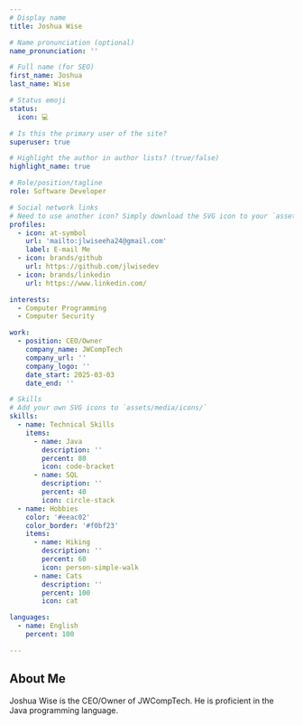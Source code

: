 ```yaml
---
# Display name
title: Joshua Wise

# Name pronunciation (optional)
name_pronunciation: ''

# Full name (for SEO)
first_name: Joshua
last_name: Wise

# Status emoji
status:
  icon: 💻

# Is this the primary user of the site?
superuser: true

# Highlight the author in author lists? (true/false)
highlight_name: true

# Role/position/tagline
role: Software Developer

# Social network links
# Need to use another icon? Simply download the SVG icon to your `assets/media/icons/` folder.
profiles:
  - icon: at-symbol
    url: 'mailto:jlwiseeha24@gmail.com'
    label: E-mail Me
  - icon: brands/github
    url: https://github.com/jlwisedev
  - icon: brands/linkedin
    url: https://www.linkedin.com/

interests:
  - Computer Programming
  - Computer Security

work:
  - position: CEO/Owner
    company_name: JWCompTech
    company_url: ''
    company_logo: ''
    date_start: 2025-03-03
    date_end: ''

# Skills
# Add your own SVG icons to `assets/media/icons/`
skills:
  - name: Technical Skills
    items:
      - name: Java
        description: ''
        percent: 80
        icon: code-bracket
      - name: SQL
        description: ''
        percent: 40
        icon: circle-stack
  - name: Hobbies
    color: '#eeac02'
    color_border: '#f0bf23'
    items:
      - name: Hiking
        description: ''
        percent: 60
        icon: person-simple-walk
      - name: Cats
        description: ''
        percent: 100
        icon: cat

languages:
  - name: English
    percent: 100

---
```


## About Me

Joshua Wise is the CEO/Owner of JWCompTech. He is proficient in the Java programming language.
